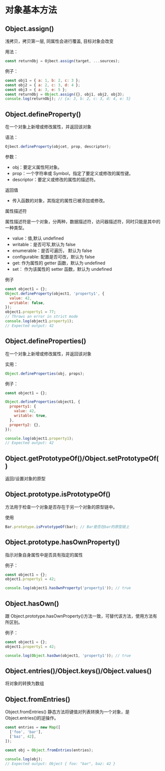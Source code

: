 # 对象基本方法

## Object.assign()

浅拷贝，拷贝第一层, 同属性会进行覆盖, 目标对象会改变

用法：

```js
const returnObj = Ojbect.assign(target, ...sources);
```

例子：

```js
const obj1 = { a: 1, b: 2, c: 3 };
const obj2 = { a: 2, c: 3, d: 4 };
const obj3 = { a: 3, e: 5 };
const returnObj = Object.assign({}, obj1, obj2, obj3);
console.log(returnObj); // {a: 3, b: 2, c: 3, d: 4, e: 5}
```

## Object.defineProperty()

在一个对象上新增或修改属性，并返回该对象

语法：

```js
Ojbect.defineProperty(objcet, prop, descriptor);
```

参数：

- obj：要定义属性阿对象。
- prop：一个字符串或 Symbol，指定了要定义或修改的属性键。
- descriptor：要定义或修改的属性的描述符。

返回值

- 传入函数的对象，其指定的属性已被添加或修改。

属性描述符

属性描述符是一个对象，分两种，数据描述符，访问器描述符，同时只能是其中的一种类型。

- value：值,默认 undefined
- writable：是否可写,默认为 false
- enumerable：是否可遍历， 默认为 false
- configurable: 配置是否可改，默认为 false
- get: 作为属性的 getter 函数，默认为 undefined
- set： 作为该属性的 setter 函数，默认为 undefined

例子

```js
const object1 = {};
Object.defineProperty(object1, 'property1', {
  value: 42,
  writable: false,
});
object1.property1 = 77;
// Throws an error in strict mode
console.log(object1.property1);
// Expected output: 42
```

## Object.defineProperties()

在一个对象上新增或修改属性，并返回该对象

实用：

```js
Object.defineProperties(obj, props);
```

例子：

```js
const object1 = {};

Object.defineProperties(object1, {
  property1: {
    value: 42,
    writable: true,
  },
  property2: {},
});

console.log(object1.property1);
// Expected output: 42
```

## Object.getPrototypeOf()/Object.setPrototypeOf()

返回/设置对象的原型

## Object.prototype.isPrototypeOf()

方法用于检查一个对象是否存在于另一个对象的原型链中。

使用

```js
Bar.prototype.isPrototypeOf(bar); // Bar是否在bar的原型链上
```

## Object.prototype.hasOwnProperty()

指示对象自身属性中是否具有指定的属性

例子：

```js
const object1 = {};
object1.property1 = 42;

console.log(object1.hasOwnProperty('property1')); // true
```

## Object.hasOwn()

跟 Object.prototype.hasOwnProperty()方法一致，可替代该方法，使用方法有所区别。

例子：

```js
const object1 = {};
object1.property1 = 42;

console.log(Object.hasOwn(object1, 'property1')); // true
```

## Object.entries()/Object.keys()/Object.values()

将对象的转换为数组

## Object.fromEntries()

Object.fromEntries() 静态方法将键值对列表转换为一个对象，是 Object.entries()的逆操作。

```js
const entries = new Map([
  ['foo', 'bar'],
  ['baz', 42],
]);

const obj = Object.fromEntries(entries);

console.log(obj);
// Expected output: Object { foo: "bar", baz: 42 }
```
